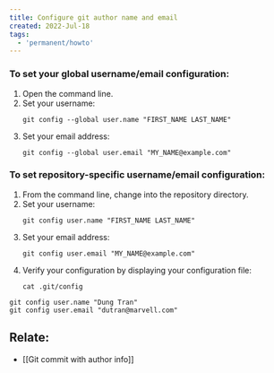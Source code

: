 ```yaml
---
title: Configure git author name and email
created: 2022-Jul-18
tags:
  - 'permanent/howto'
---
```


### To set your global username/email configuration:
1.  Open the command line.
2.  Set your username:
	```
	git config --global user.name "FIRST_NAME LAST_NAME"
	```
3.  Set your email address:  
	```
	git config --global user.email "MY_NAME@example.com"
	```

### To set repository-specific username/email configuration:
1.  From the command line, change into the repository directory.
2.  Set your username:
	```
    git config user.name "FIRST_NAME LAST_NAME"
	```
3.  Set your email address:  
	```
    git config user.email "MY_NAME@example.com"
	```
1.  Verify your configuration by displaying your configuration file:  
	```
    cat .git/config
	```

```
git config user.name "Dung Tran"
git config user.email "dutran@marvell.com"
```

## Relate:
- [[Git commit with author info]]